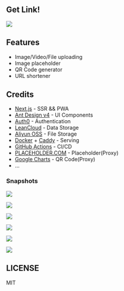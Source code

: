 Get Link!
--

[![](https://user-images.githubusercontent.com/2230882/75623031-2aad6f80-5be1-11ea-9c67-921b79688d85.png)](https://302.at/)


## Features

 - Image/Video/File uploading
 - Image placeholder
 - QR Code generator
 - URL shortener

## Credits

 - [Next.js](https://nextjs.org/) - SSR && PWA
 - [Ant Design v4](https://ant.design/) - UI Components
 - [Auth0](https://auth0.com/) - Authentication
 - [LeanCloud](https://leancloud.app/) - Data Storage
 - [Aliyun OSS](https://www.aliyun.com/product/oss) - File Storage
 - [Docker](https://www.docker.com/) + [Caddy](https://caddyserver.com/) - Serving
 - [GitHub Actions](https://github.com/features/actions) - CI/CD
 - [PLACEHOLDER.COM](https://placeholder.com/) - Placeholder(Proxy)
 - [Google Charts](https://developers.google.com/chart/infographics/docs/qr_codes) - QR Code(Proxy)
 - ...

### Snapshots

![](https://user-images.githubusercontent.com/2230882/75618244-77278980-5ba6-11ea-942f-6647a1a0c59e.png)

![](https://user-images.githubusercontent.com/2230882/75618247-78f14d00-5ba6-11ea-8f8b-c5f4f47b7376.png)

![](https://user-images.githubusercontent.com/2230882/75618250-7a227a00-5ba6-11ea-9440-dc0141e151ed.png)

![](https://user-images.githubusercontent.com/2230882/75618248-7989e380-5ba6-11ea-8e5d-436156662b6d.png)

![](https://user-images.githubusercontent.com/2230882/75618251-7abb1080-5ba6-11ea-818c-b3db09e9de4c.png)

![](https://user-images.githubusercontent.com/2230882/75618253-7b53a700-5ba6-11ea-8abb-3359dc32e51f.png)


## LICENSE

MIT